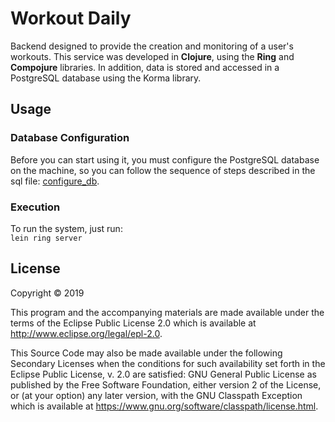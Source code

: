 # Workout Daily

Backend designed to provide the creation and monitoring of a user's workouts. This service was developed in **Clojure**, using the **Ring** and **Compojure** libraries. In addition, data is stored and accessed in a PostgreSQL database using the Korma library.

## Usage

### Database Configuration

Before you can start using it, you must configure the PostgreSQL database on the machine, so you can follow the sequence of steps described in the sql file: [configure_db](https://github.com/ThaynanAndrey/workout_daily/blob/refactoring-code/src/workout_daily/config/database/configure_db.sql).

### Execution

To run the system, just run:   
    ```
        lein ring server
    ```

## License

Copyright © 2019

This program and the accompanying materials are made available under the
terms of the Eclipse Public License 2.0 which is available at
http://www.eclipse.org/legal/epl-2.0.

This Source Code may also be made available under the following Secondary
Licenses when the conditions for such availability set forth in the Eclipse
Public License, v. 2.0 are satisfied: GNU General Public License as published by
the Free Software Foundation, either version 2 of the License, or (at your
option) any later version, with the GNU Classpath Exception which is available
at https://www.gnu.org/software/classpath/license.html.
